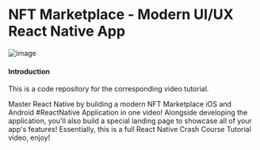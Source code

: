 # NFT Marketplace - Modern UI/UX React Native App
![image](https://user-images.githubusercontent.com/50388731/235293775-ed2188e8-2588-493f-9a38-e8978d55798d.png)

#### Introduction

This is a code repository for the corresponding video tutorial.

Master React Native by building a modern NFT Marketplace iOS and Android #ReactNative Application in one video! Alongside developing the application, you'll also build a special landing page to showcase all of your app's features! Essentially, this is a full React Native Crash Course Tutorial video, enjoy!
